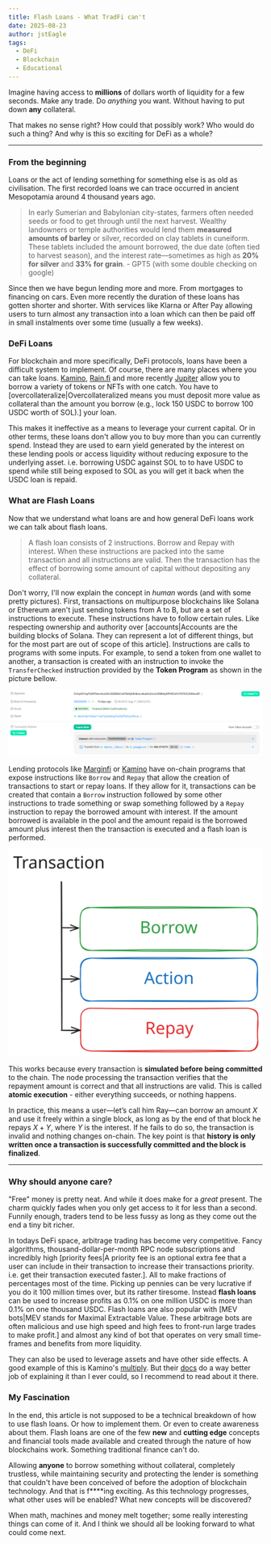 ```yaml
---
title: Flash Loans - What TradFi can't
date: 2025-08-23
author: jstEagle
tags:
  - DeFi
  - Blockchain
  - Educational
---
```

Imagine having access to **millions** of dollars worth of liquidity for a few seconds. Make any trade. Do *anything* you want. Without having to put down **any** collateral.

That makes no sense right? How could that possibly work? Who would do such a thing? And why is this so exciting for DeFi as a whole?

______
### From the beginning
Loans or the act of lending something for something else is as old as civilisation. The first recorded loans we can trace occurred in ancient Mesopotamia around 4 thousand years ago.

>In early Sumerian and Babylonian city-states, farmers often needed seeds or food to get through until the next harvest. Wealthy landowners or temple authorities would lend them **measured amounts of barley** or silver, recorded on clay tablets in cuneiform. These tablets included the amount borrowed, the due date (often tied to harvest season), and the interest rate—sometimes as high as **20% for silver** and **33% for grain**. - GPT5 (with some double checking on google)

Since then we have begun lending more and more. From mortgages to financing on cars. Even more recently the duration of these loans has gotten shorter and shorter. With services like Klarna or After Pay allowing users to turn almost any transaction into a loan which can then be paid off in small instalments over some time (usually a few weeks).

### DeFi Loans
For blockchain and more specifically, DeFi protocols, loans have been a difficult system to implement. Of course, there are many places where you can take loans. [Kamino](https://app.kamino.finance/lending), [Rain.fi](https://rain.fi/) and more recently [Jupiter](https://jup.ag/lend/borrow) allow you to borrow a variety of tokens or NFTs with one catch. You have to [overcollateralize|Overcollateralized means you must deposit more value as collateral than the amount you borrow (e.g., lock 150 USDC to borrow 100 USDC worth of SOL).] your loan.

This makes it ineffective as a means to leverage your current capital. Or in other terms, these loans don't allow you to buy more than you can currently spend. Instead they are used to earn yield generated by the interest on these lending pools or access liquidity without reducing exposure to the underlying asset. i.e. borrowing USDC against SOL to to have USDC to spend while still being exposed to SOL as you will get it back when the USDC loan is repaid.

### What are Flash Loans
Now that we understand what loans are and how general DeFi loans work we can talk about flash loans. 

>A flash loan consists of 2 instructions. Borrow and Repay with interest. When these instructions are packed into the same transaction and all instructions are valid. Then the transaction has the effect of borrowing some amount of capital without depositing any collateral.

Don't worry, I'll now explain the concept in *human* words (and with some pretty pictures).
First, transactions on multipurpose blockchains like Solana or Ethereum aren't just sending tokens from A to B, but are a set of instructions to execute. These instructions have to follow certain rules. Like respecting ownership and authority over [accounts|Accounts are the building blocks of Solana. They can represent a lot of different things, but for the most part are out of scope of this article]. Instructions are calls to programs with some inputs. For example, to send a token from one wallet to another, a transaction is created with an instruction to invoke the `TransferChecked` instruction provided by the **Token Program** as shown in the picture bellow.

![](Pasted%20image%2020250821190328.png)

Lending protocols like [Marginfi](https://app.marginfi.com/) or [Kamino](https://app.kamino.finance/earn/lend) have on-chain programs that expose instructions like `Borrow` and `Repay` that allow the creation of transactions to start or repay loans. If they allow for it, transactions can be created that contain a `Borrow` instruction followed by some other instructions to trade something or swap something followed by a `Repay` instruction to repay the borrowed amount with interest. If the amount borrowed is available in the pool and the amount repaid is the borrowed amount plus interest then the transaction is executed and a flash loan is performed.

![](TransactionDiagram1.svg)

This works because every transaction is **simulated before being committed** to the chain. The node processing the transaction verifies that the repayment amount is correct and that all instructions are valid. This is called **atomic execution** - either everything succeeds, or nothing happens.

In practice, this means a user—let’s call him Ray—can borrow an amount $X$ and use it freely within a single block, as long as by the end of that block he repays $X + Y$, where $Y$ is the interest. If he fails to do so, the transaction is invalid and nothing changes on-chain. The key point is that **history is only written once a transaction is successfully committed and the block is finalized**.

____

### Why should anyone care?
"Free" money is pretty neat. And while it does make for a *great* present. The charm quickly fades when you only get access to it for less than a second. Funnily enough, traders tend to be less fussy as long as they come out the end a tiny bit richer.

In todays DeFi space, arbitrage trading has become very competitive. Fancy algorithms, thousand-dollar-per-month RPC node subscriptions and incredibly high [priority fees|A priority fee is an optional extra fee that a user can include in their transaction to increase their transactions priority. i.e. get their transaction executed faster.]. All to make fractions of percentages most of the time. Picking up pennies can be very lucrative if you do it 100 million times over, but its rather tiresome. Instead **flash loans** can be used to increase profits as 0.1% on one million USDC is more than 0.1% on one thousand USDC. Flash loans are also popular with [MEV bots|MEV stands for Maximal Extractable Value. These arbitrage bots are often malicious and use high speed and high fees to front-run large trades to make profit.] and almost any kind of bot that operates on very small time-frames and benefits from more liquidity.

They can also be used to leverage assets and have other side effects. A good example of this is Kamino's [multiply](https://app.kamino.finance/multiply). But their [docs](https://docs.kamino.finance/products/multiply) do a way better job of explaining it than I ever could, so I recommend to read about it there.

### My Fascination
In the end, this article is not supposed to be a technical breakdown of how to use flash loans. Or how to implement them. Or even to create awareness about them. Flash loans are one of the few **new** and **cutting edge** concepts and financial tools made available and created through the nature of how blockchains work. Something traditional finance can't do.

Allowing **anyone** to borrow something without collateral, completely trustless, while maintaining security and protecting the lender is something that couldn't have been conceived of before the adoption of blockchain technology.  And that is f\*\*\*\*ing exciting. As this technology progresses, what other uses will be enabled? What new concepts will be discovered?

When math, machines and money melt together; some really interesting things can come of it. And I think we should all be looking forward to what could come next.